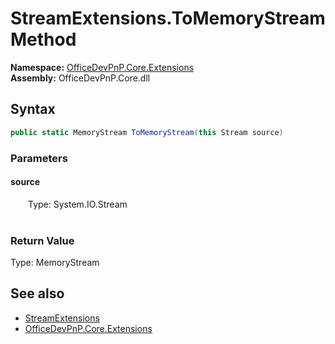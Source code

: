 # StreamExtensions.ToMemoryStream Method  
  

**Namespace:** [OfficeDevPnP.Core.Extensions](OfficeDevPnP.Core.Extensions.md)  
**Assembly:** OfficeDevPnP.Core.dll  
## Syntax
```C#
public static MemoryStream ToMemoryStream(this Stream source)
```
### Parameters
#### source  
&emsp;&emsp;Type: System.IO.Stream  
&emsp;&emsp;  

  

### Return Value
Type: MemoryStream  

## See also
- [StreamExtensions](OfficeDevPnP.Core.Extensions.StreamExtensions.md) 
- [OfficeDevPnP.Core.Extensions](OfficeDevPnP.Core.Extensions.md) 
